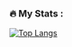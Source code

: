 
### :fire: My Stats :
[![Top Langs](https://github-readme-stats.vercel.app/api/top-langs/?username=NikitaNovikau&layout=compact&theme=vision-friendly-dark)](https://github.com/anuraghazra/github-readme-stats)
